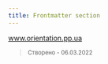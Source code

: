 ```yaml
---
title: Frontmatter section
---
```

<a href="https://dmitriy-1986.github.io/Orientation/">www.orientation.pp.ua</a>

> <small>Створено - 06.03.2022</small>



